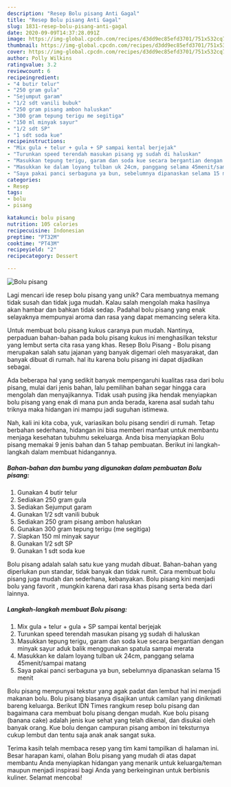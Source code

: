 ```yaml
---
description: "Resep Bolu pisang Anti Gagal"
title: "Resep Bolu pisang Anti Gagal"
slug: 1831-resep-bolu-pisang-anti-gagal
date: 2020-09-09T14:37:28.091Z
image: https://img-global.cpcdn.com/recipes/d3dd9ec85efd3701/751x532cq70/bolu-pisang-foto-resep-utama.jpg
thumbnail: https://img-global.cpcdn.com/recipes/d3dd9ec85efd3701/751x532cq70/bolu-pisang-foto-resep-utama.jpg
cover: https://img-global.cpcdn.com/recipes/d3dd9ec85efd3701/751x532cq70/bolu-pisang-foto-resep-utama.jpg
author: Polly Wilkins
ratingvalue: 3.2
reviewcount: 6
recipeingredient:
- "4 butir telur"
- "250 gram gula"
- "Sejumput garam"
- "1/2 sdt vanili bubuk"
- "250 gram pisang ambon haluskan"
- "300 gram tepung terigu me segitiga"
- "150 ml minyak sayur"
- "1/2 sdt SP"
- "1 sdt soda kue"
recipeinstructions:
- "Mix gula + telur + gula + SP sampai kental berjejak"
- "Turunkan speed terendah masukan pisang yg sudah di haluskan"
- "Masukkan tepung terigu, garam dan soda kue secara bergantian dengan minyak sayur aduk balik menggunakan spatula sampai merata"
- "Masukkan ke dalam loyang tulban uk 24cm, panggang selama 45menit/sampai matang"
- "Saya pakai panci serbaguna ya bun, sebelumnya dipanaskan selama 15 menit"
categories:
- Resep
tags:
- bolu
- pisang

katakunci: bolu pisang 
nutrition: 105 calories
recipecuisine: Indonesian
preptime: "PT32M"
cooktime: "PT43M"
recipeyield: "2"
recipecategory: Dessert

---
```



![Bolu pisang](https://img-global.cpcdn.com/recipes/d3dd9ec85efd3701/751x532cq70/bolu-pisang-foto-resep-utama.jpg)

Lagi mencari ide resep bolu pisang yang unik? Cara membuatnya memang tidak susah dan tidak juga mudah. Kalau salah mengolah maka hasilnya akan hambar dan bahkan tidak sedap. Padahal bolu pisang yang enak selayaknya mempunyai aroma dan rasa yang dapat memancing selera kita.

Untuk membuat bolu pisang kukus caranya pun mudah. Nantinya, perpaduan bahan-bahan pada bolu pisang kukus ini menghasilkan tekstur yang lembut serta cita rasa yang khas. Resep Bolu Pisang - Bolu pisang merupakan salah satu jajanan yang banyak digemari oleh masyarakat, dan banyak dibuat di rumah. hal itu karena bolu pisang ini dapat dijadikan sebagai.

Ada beberapa hal yang sedikit banyak mempengaruhi kualitas rasa dari bolu pisang, mulai dari jenis bahan, lalu pemilihan bahan segar hingga cara mengolah dan menyajikannya. Tidak usah pusing jika hendak menyiapkan bolu pisang yang enak di mana pun anda berada, karena asal sudah tahu triknya maka hidangan ini mampu jadi suguhan istimewa.


Nah, kali ini kita coba, yuk, variasikan bolu pisang sendiri di rumah. Tetap berbahan sederhana, hidangan ini bisa memberi manfaat untuk membantu menjaga kesehatan tubuhmu sekeluarga. Anda bisa menyiapkan Bolu pisang memakai 9 jenis bahan dan 5 tahap pembuatan. Berikut ini langkah-langkah dalam membuat hidangannya.

<!--inarticleads1-->

##### Bahan-bahan dan bumbu yang digunakan dalam pembuatan Bolu pisang:

1. Gunakan 4 butir telur
1. Sediakan 250 gram gula
1. Sediakan Sejumput garam
1. Gunakan 1/2 sdt vanili bubuk
1. Sediakan 250 gram pisang ambon haluskan
1. Gunakan 300 gram tepung terigu (me segitiga)
1. Siapkan 150 ml minyak sayur
1. Gunakan 1/2 sdt SP
1. Gunakan 1 sdt soda kue


Bolu pisang adalah salah satu kue yang mudah dibuat. Bahan-bahan yang diperlukan pun standar, tidak banyak dan tidak rumit. Cara membuat bolu pisang juga mudah dan sederhana, kebanyakan. Bolu pisang kini menjadi bolu yang favorit , mungkin karena dari rasa khas pisang serta beda dari lainnya. 

<!--inarticleads2-->

##### Langkah-langkah membuat Bolu pisang:

1. Mix gula + telur + gula + SP sampai kental berjejak
1. Turunkan speed terendah masukan pisang yg sudah di haluskan
1. Masukkan tepung terigu, garam dan soda kue secara bergantian dengan minyak sayur aduk balik menggunakan spatula sampai merata
1. Masukkan ke dalam loyang tulban uk 24cm, panggang selama 45menit/sampai matang
1. Saya pakai panci serbaguna ya bun, sebelumnya dipanaskan selama 15 menit


Bolu pisang mempunyai tekstur yang agak padat dan lembut hal ini menjadi makanan bolu. Bolu pisang biasanya disajikan untuk camilan yang dinikmati bareng keluarga. Berikut IDN Times rangkum resep bolu pisang dan bagaimana cara membuat bolu pisang dengan mudah. Kue bolu pisang (banana cake) adalah jenis kue sehat yang telah dikenal, dan disukai oleh banyak orang. Kue bolu dengan campuran pisang ambon ini teksturnya cukup lembut dan tentu saja anak anak sangat suka. 

Terima kasih telah membaca resep yang tim kami tampilkan di halaman ini. Besar harapan kami, olahan Bolu pisang yang mudah di atas dapat membantu Anda menyiapkan hidangan yang menarik untuk keluarga/teman maupun menjadi inspirasi bagi Anda yang berkeinginan untuk berbisnis kuliner. Selamat mencoba!
